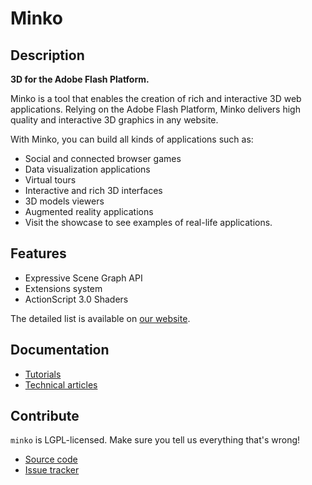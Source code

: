 Minko
=====


Description
-----------

**3D for the Adobe Flash Platform.**

Minko is a tool that enables the creation of rich and interactive 3D web applications. Relying on the Adobe Flash Platform, Minko delivers high quality and interactive 3D graphics in any website.

With Minko, you can build all kinds of applications such as:

* Social and connected browser games
* Data visualization applications
* Virtual tours
* Interactive and rich 3D interfaces
* 3D models viewers
* Augmented reality applications
* Visit the showcase to see examples of real-life applications.


Features
--------

* Expressive Scene Graph API
* Extensions system
* ActionScript 3.0 Shaders

The detailed list is available on [our website](http://aerys.in/minko/features).

Documentation
-------------

* [Tutorials](hub.aerys.in/minko/v1/tutorials)
* [Technical articles](hub.aerys.in/minko/v1/articles)

Contribute
----------

`minko` is LGPL-licensed.  Make sure you tell us everything that's wrong!

* [Source code](https://github.com/aerys/minko)
* [Issue tracker](https://github.com/aerys/minko/issues)
